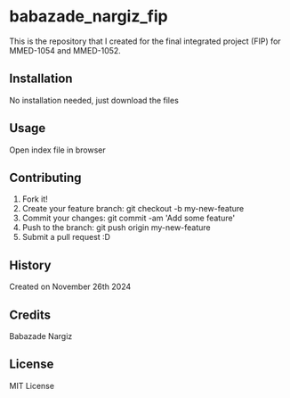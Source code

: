 # babazade_nargiz_fip
This is the repository that I created for the final integrated project (FIP) for MMED-1054 and MMED-1052.

## Installation
No installation needed, just download the files

## Usage
Open index file in browser

## Contributing
1. Fork it!
2. Create your feature branch: git checkout -b my-new-feature
3. Commit your changes: git commit -am 'Add some feature'
4. Push to the branch: git push origin my-new-feature
5. Submit a pull request :D

## History
Created on November 26th 2024

## Credits
Babazade Nargiz

## License
MIT License